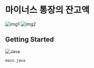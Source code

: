 # 마이너스 통장의 잔고액
![img1](https://github.com/user-attachments/assets/63baa2ba-ad39-48de-a3c7-49ac0987325e)
![img2](https://github.com/user-attachments/assets/1ee9c077-b585-49ea-9dd2-f7d14a9167db)

## Getting Started
![Java](https://img.shields.io/badge/java-%23ED8B00.svg?style=for-the-badge&logo=openjdk&logoColor=white)
```
main.java
```
